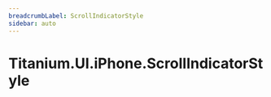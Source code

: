 ```yaml
---
breadcrumbLabel: ScrollIndicatorStyle
sidebar: auto
---
```


# Titanium.UI.iPhone.ScrollIndicatorStyle

<ProxySummary/>

<ApiDocs/>
